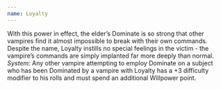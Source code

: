 ```yaml
---
name: Loyalty
---
```


With this power in effect, the elder’s Dominate is so strong that other vampires find it almost impossible to break with their own commands. Despite the name, Loyalty instills no special feelings in the victim - the vampire’s commands are simply implanted far more deeply than normal.
_System_: Any other vampire attempting to employ Dominate on a subject who has been Dominated by a vampire with Loyalty has a +3 difficulty modifier to his rolls and must spend an additional Willpower point.
